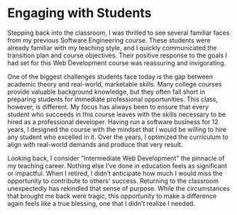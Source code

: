 # Engaging with Students

Stepping back into the classroom, I was thrilled to see several familiar faces from my previous Software Engineering
course. These students were already familiar with my teaching style, and I quickly communicated the transition plan and
course objectives. Their positive response to the goals I had set for this Web Development course was reassuring and
invigorating.

One of the biggest challenges students face today is the gap between academic theory and real-world, marketable skills.
Many college courses provide valuable background knowledge, but they often fall short in preparing students for
immediate professional opportunities. This class, however, is different. My focus has always been to ensure that every
student who succeeds in this course leaves with the skills necessary to be hired as a professional developer. Having run
a software business for 12 years, I designed the course with the mindset that I would be willing to hire any student who
excelled in it. Over the years, I optimized the curriculum to align with real-world demands and produce that very
result.

Looking back, I consider "Intermediate Web Development" the pinnacle of my teaching career. Nothing else I’ve done in
education feels as significant or impactful. When I retired, I didn’t anticipate how much I would miss the opportunity
to contribute to others' success. Returning to the classroom unexpectedly has rekindled that sense of purpose. While the
circumstances that brought me back were tragic, this opportunity to make a difference again feels like a true blessing,
one that I didn’t realize I needed.

